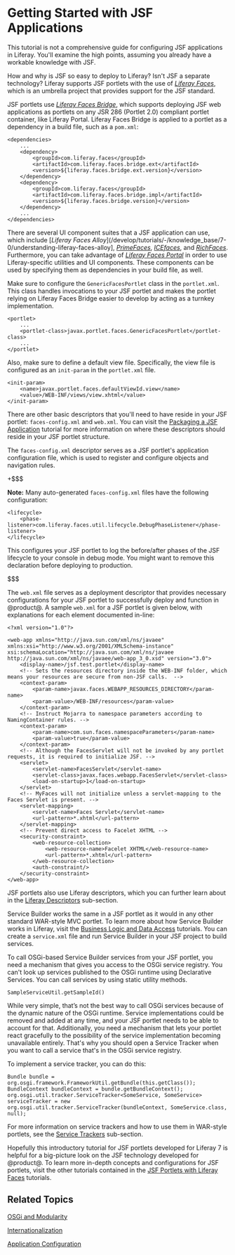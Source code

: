 # Getting Started with JSF Applications

This tutorial is not a comprehensive guide for configuring JSF applications in
Liferay. You'll examine the high points, assuming you already have a workable
knowledge with JSF.

How and why is JSF so easy to deploy to Liferay? Isn't JSF a separate
technology? Liferay supports JSF portlets with the use of
[*Liferay Faces*](https://web.liferay.com/community/liferay-projects/liferay-faces/overview),
which is an umbrella project that provides support for the JSF standard.

JSF portlets use 
[*Liferay Faces Bridge*](/develop/tutorials/-/knowledge_base/7-0/understanding-liferay-faces-bridge),
which supports deploying JSF web applications as portlets on any JSR 286
(Portlet 2.0) compliant portlet container, like Liferay Portal. Liferay
Faces Bridge is applied to a portlet as a dependency in a build file, such as a
`pom.xml`:

    <dependencies>
        ...
        <dependency>
            <groupId>com.liferay.faces</groupId>
            <artifactId>com.liferay.faces.bridge.ext</artifactId>
            <version>${liferay.faces.bridge.ext.version}</version>
        </dependency>
        <dependency>
            <groupId>com.liferay.faces</groupId>
            <artifactId>com.liferay.faces.bridge.impl</artifactId>
            <version>${liferay.faces.bridge.version}</version>
        </dependency>
        ...
    </dependencies>

There are several UI component suites that a JSF application can use, which include
[*Liferay Faces Alloy*](/develop/tutorials/-/knowledge_base/7-0/understanding-liferay-faces-alloy],
[*PrimeFaces*](http://primefaces.org/),
[*ICEfaces*](http://www.icesoft.org/java/projects/ICEfaces/overview.jsf), and
[*RichFaces*](http://richfaces.jboss.org/). Furthermore, you can take advantage
of
[*Liferay Faces Portal*](/develop/tutorials/-/knowledge_base/7-0/understanding-liferay-faces-portal)
in order to use
Liferay-specific utilities and UI components. These components can be used by
specifying them as dependencies in your build file, as well.

Make sure to configure the `GenericFacesPortlet` class in the `portlet.xml`.
This class handles invocations to your JSF portlet and makes the portlet relying
on Liferay Faces Bridge easier to develop by acting as a turnkey
implementation.

    <portlet>
        ...
        <portlet-class>javax.portlet.faces.GenericFacesPortlet</portlet-class>
        ...
    </portlet>

Also, make sure to define a default view file. Specifically, the view file is
configured as an `init-param` in the `portlet.xml` file.

    <init-param>
        <name>javax.portlet.faces.defaultViewId.view</name>
        <value>/WEB-INF/views/view.xhtml</value>
    </init-param>

There are other basic descriptors that you'll need to have reside in your JSF
portlet: `faces-config.xml` and `web.xml`. You can visit the
[Packaging a JSF Application](/develop/tutorials/-/knowledge_base/7-0/packaging-a-jsf-application)
tutorial for more information on where these descriptors should reside in your
JSF portlet structure.

The `faces-config.xml` descriptor serves as a JSF portlet's application
configuration file, which is used to register and configure objects and navigation
rules.

+$$$

**Note:** Many auto-generated `faces-config.xml` files have the following
configuration:

    <lifecycle>
        <phase-listener>com.liferay.faces.util.lifecycle.DebugPhaseListener</phase-listener>
    </lifecycle>

This configures your JSF portlet to log the before/after phases of the JSF
lifecycle to your console in debug mode. You might want to remove this
declaration before deploying to production.

$$$

The `web.xml` file serves as a deployment descriptor that provides necessary
configurations for your JSF portlet to successfully deploy and function in
@product@. A sample `web.xml` for a JSF portlet is given below, with
explanations for each element documented in-line:

    <?xml version="1.0"?>

    <web-app xmlns="http://java.sun.com/xml/ns/javaee" xmlns:xsi="http://www.w3.org/2001/XMLSchema-instance" xsi:schemaLocation="http://java.sun.com/xml/ns/javaee http://java.sun.com/xml/ns/javaee/web-app_3_0.xsd" version="3.0">
        <display-name>/jsf.test.portlet</display-name>
        <!-- Sets the resources directory inside the WEB-INF folder, which means your resources are secure from non-JSF calls.  -->
        <context-param>
            <param-name>javax.faces.WEBAPP_RESOURCES_DIRECTORY</param-name>
            <param-value>/WEB-INF/resources</param-value>
        </context-param>
        <!-- Instruct Mojarra to namespace parameters according to NamingContainer rules. -->
        <context-param>
            <param-name>com.sun.faces.namespaceParameters</param-name>
            <param-value>true</param-value>
        </context-param>
        <!-- Although the FacesServlet will not be invoked by any portlet requests, it is required to initialize JSF. -->
        <servlet>
            <servlet-name>FacesServlet</servlet-name>
            <servlet-class>javax.faces.webapp.FacesServlet</servlet-class>
            <load-on-startup>1</load-on-startup>
        </servlet>
        <!-- MyFaces will not initialize unless a servlet-mapping to the Faces Servlet is present. -->
        <servlet-mapping>
            <servlet-name>Faces Servlet</servlet-name>
            <url-pattern>*.xhtml</url-pattern>
        </servlet-mapping>
        <!-- Prevent direct access to Facelet XHTML -->
        <security-constraint>
            <web-resource-collection>
                <web-resource-name>Facelet XHTML</web-resource-name>
                <url-pattern>*.xhtml</url-pattern>
            </web-resource-collection>
            <auth-constraint/>
        </security-constraint>
    </web-app>

JSF portlets also use Liferay descriptors, which you can further learn about in
the
[Liferay Descriptors](/develop/tutorials/-/knowledge_base/7-0/spring-mvc#liferay-descriptors)
sub-section.

Service Builder works the same in a JSF portlet as it would in any other
standard WAR-style MVC portlet. To learn more about how Service Builder works in
Liferay, visit the
[Business Logic and Data Access](/develop/tutorials/-/knowledge_base/7-0/business-logic-and-data-access)
tutorials. You can create a `service.xml` file and run Service Builder in your
JSF project to build services.

To call OSGi-based Service Builder services from your JSF portlet, you need a
mechanism that gives you access to the OSGi service registry. You can't look up
services published to the OSGi runtime using Declarative Services. You can call
services by using static utility methods.

    SampleServiceUtil.getSampleId()

While very simple, that’s not the best way to call OSGi services because of the
dynamic nature of the OSGi runtime. Service implementations could be removed and
added at any time, and your JSF portlet needs to be able to account for that.
Additionally, you need a mechanism that lets your portlet react
gracefully to the possibility of the service implementation becoming unavailable
entirely. That's why you should open a Service Tracker when you want to call a
service that's in the OSGi service registry.

To implement a service tracker, you can do this:

    Bundle bundle = org.osgi.framework.FrameworkUtil.getBundle(this.getClass());
    BundleContext bundleContext = bundle.getBundleContext();
    org.osgi.util.tracker.ServiceTracker<SomeService, SomeService> serviceTracker = new 
    org.osgi.util.tracker.ServiceTracker(bundleContext, SomeService.class, null);

For more information on service trackers and how to use them in WAR-style
portlets, see the
[Service Trackers](/develop/tutorials/-/knowledge_base/7-0/spring-mvc#service-trackers)
sub-section.

Hopefully this introductory tutorial for JSF portlets developed for Liferay 7 is
helpful for a big-picture look on the JSF technology developed for @product@. To
learn more in-depth concepts and configurations for JSF portlets, visit the
other tutorials contained in the
[JSF Portlets with Liferay Faces](/develop/tutorials/-/knowledge_base/7-0/jsf-portlets-with-liferay-faces)
tutorials.

## Related Topics

[OSGi and Modularity](/develop/tutorials/-/knowledge_base/7-0/osgi-and-modularity)

[Internationalization](/develop/tutorials/-/knowledge_base/7-0/internationalization)

[Application Configuration](/develop/tutorials/-/knowledge_base/7-0/application-configuration)
